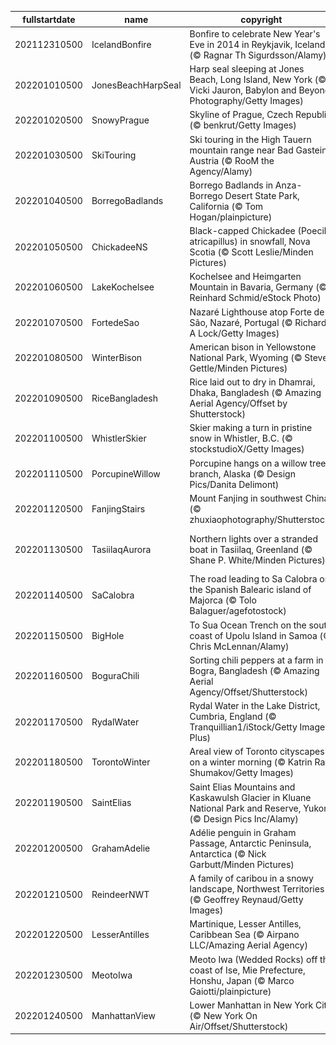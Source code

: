 |fullstartdate|name|copyright|title|image|
|--|--|--|--|--|
202112310500|IcelandBonfire|Bonfire to celebrate New Year's Eve in 2014 in Reykjavik, Iceland (© Ragnar Th Sigurdsson/Alamy)|Roaring into 2022|![](/en-CA/2022/01/202112310500IcelandBonfire.jpg)|
202201010500|JonesBeachHarpSeal|Harp seal sleeping at Jones Beach, Long Island, New York (© Vicki Jauron, Babylon and Beyond Photography/Getty Images)|Napping away New Year’s Day|![](/en-CA/2022/01/202201010500JonesBeachHarpSeal.jpg)|
202201020500|SnowyPrague|Skyline of Prague, Czech Republic (© benkrut/Getty Images)|Inspiring spires|![](/en-CA/2022/01/202201020500SnowyPrague.jpg)|
202201030500|SkiTouring|Ski touring in the High Tauern mountain range near Bad Gastein, Austria (© RooM the Agency/Alamy)|Ski touring in Austria|![](/en-CA/2022/01/202201030500SkiTouring.jpg)|
202201040500|BorregoBadlands|Borrego Badlands in Anza-Borrego Desert State Park, California (© Tom Hogan/plainpicture)|California's badlands|![](/en-CA/2022/01/202201040500BorregoBadlands.jpg)|
202201050500|ChickadeeNS|Black-capped Chickadee (Poecile atricapillus) in snowfall, Nova Scotia (© Scott Leslie/Minden Pictures)|Chick-a-dee-dee-dee|![](/en-CA/2022/01/202201050500ChickadeeNS.jpg)|
202201060500|LakeKochelsee|Kochelsee and Heimgarten Mountain in Bavaria, Germany (© Reinhard Schmid/eStock Photo)|Cold winter days on Kochelsee|![](/en-CA/2022/01/202201060500LakeKochelsee.jpg)|
202201070500|FortedeSao|Nazaré Lighthouse atop Forte de São, Nazaré, Portugal (© Richard A Lock/Getty Images)|How do you say 'gnarly' in Nazaré?|![](/en-CA/2022/01/202201070500FortedeSao.jpg)|
202201080500|WinterBison|American bison in Yellowstone National Park, Wyoming (© Steve Gettle/Minden Pictures)|Bundle up, bison|![](/en-CA/2022/01/202201080500WinterBison.jpg)|
202201090500|RiceBangladesh|Rice laid out to dry in Dhamrai, Dhaka, Bangladesh (© Amazing Aerial Agency/Offset by Shutterstock)|Have a rice day|![](/en-CA/2022/01/202201090500RiceBangladesh.jpg)|
202201100500|WhistlerSkier|Skier making a turn in pristine snow in Whistler, B.C. (© stockstudioX/Getty Images)|Destination adrenaline|![](/en-CA/2022/01/202201100500WhistlerSkier.jpg)|
202201110500|PorcupineWillow|Porcupine hangs on a willow tree branch, Alaska (© Design Pics/Danita Delimont)|Psycho quiller!|![](/en-CA/2022/01/202201110500PorcupineWillow.jpg)|
202201120500|FanjingStairs|Mount Fanjing in southwest China (© zhuxiaophotography/Shutterstock)|Cloudy with a chance of enlightenment|![](/en-CA/2022/01/202201120500FanjingStairs.jpg)|
202201130500|TasiilaqAurora|Northern lights over a stranded boat in Tasiilaq, Greenland (© Shane P. White/Minden Pictures)|Is this place named for the aurora's glow?|![](/en-CA/2022/01/202201130500TasiilaqAurora.jpg)|
202201140500|SaCalobra|The road leading to Sa Calobra on the Spanish Balearic island of Majorca (© Tolo Balaguer/agefotostock)|Majorca has its ups and downs|![](/en-CA/2022/01/202201140500SaCalobra.jpg)|
202201150500|BigHole|To Sua Ocean Trench on the south coast of Upolu Island in Samoa (© Chris McLennan/Alamy)|A crown jewel in the Pacific Islands|![](/en-CA/2022/01/202201150500BigHole.jpg)|
202201160500|BoguraChili|Sorting chili peppers at a farm in Bogra, Bangladesh (© Amazing Aerial Agency/Offset/Shutterstock)|An extra-spicy extravaganza|![](/en-CA/2022/01/202201160500BoguraChili.jpg)|
202201170500|RydalWater|Rydal Water in the Lake District, Cumbria, England (© Tranquillian1/iStock/Getty Images Plus)|Winter on Rydal Water|![](/en-CA/2022/01/202201170500RydalWater.jpg)|
202201180500|TorontoWinter|Areal view of Toronto cityscapes on a winter morning (© Katrin Ray Shumakov/Getty Images)|Picturesque winter mornings|![](/en-CA/2022/01/202201180500TorontoWinter.jpg)|
202201190500|SaintElias|Saint Elias Mountains and Kaskawulsh Glacier in Kluane National Park and Reserve, Yukon (© Design Pics Inc/Alamy)|A grand view of the great white north|![](/en-CA/2022/01/202201190500SaintElias.jpg)|
202201200500|GrahamAdelie|Adélie penguin in Graham Passage, Antarctic Peninsula, Antarctica (© Nick Garbutt/Minden Pictures)|Flightless fancy|![](/en-CA/2022/01/202201200500GrahamAdelie.jpg)|
202201210500|ReindeerNWT|A family of caribou in a snowy landscape, Northwest Territories (© Geoffrey Reynaud/Getty Images)|A stroll in the snow|![](/en-CA/2022/01/202201210500ReindeerNWT.jpg)|
202201220500|LesserAntilles|Martinique, Lesser Antilles, Caribbean Sea (© Airpano LLC/Amazing Aerial Agency)|Say bonjour to paradise|![](/en-CA/2022/01/202201220500LesserAntilles.jpg)|
202201230500|MeotoIwa|Meoto Iwa (Wedded Rocks) off the coast of Ise, Mie Prefecture, Honshu, Japan (© Marco Gaiotti/plainpicture)|Sacred stones|![](/en-CA/2022/01/202201230500MeotoIwa.jpg)|
202201240500|ManhattanView|Lower Manhattan in New York City (© New York On Air/Offset/Shutterstock)|The city that doesn’t sleep|![](/en-CA/2022/01/202201240500ManhattanView.jpg)|
